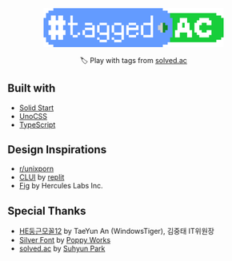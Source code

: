 <div align="center">
    <img src="public/logo.svg" width="360">
    <p>🏷️ Play with tags from <a href="https://solved.ac/">solved.ac</a></p>
</div>

## Built with

- [Solid Start](https://start.solidjs.com/)
- [UnoCSS](https://unocss.dev/)
- [TypeScript](https://typescriptlang.org/)

## Design Inspirations

- [r/unixporn](https://www.reddit.com/r/unixporn/)
- [CLUI](https://blog.replit.com/clui) by [replit](https://replit.com/)
- [Fig](https://fig.io/) by Hercules Labs Inc.

## Special Thanks

- [HE둥근모꼴12](https://wintiger0222.github.io/Silhoua_font/HEKimjungtae/) by TaeYun An (WindowsTiger), 김중태 IT위원장
- [Silver Font](https://poppyworks.itch.io/silver) by [Poppy Works](http://poppy.works/)
- [solved.ac](https://solved.ac) by [Suhyun Park](https://shiftpsh.com)
